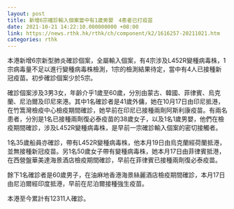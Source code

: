 ```yaml
---
layout: post
title: 新增6宗確診輸入個案當中有1歲男嬰　4患者已打疫苗
date: 2021-10-21 14:22:10.000000000 +08:00
link: https://news.rthk.hk/rthk/ch/component/k2/1616257-20211021.htm
categories: rthk
---
```


本港新增6宗新型肺炎確診個案，全屬輸入個案，有4宗涉及L452R變種病毒株，1宗病毒量不足以進行變種病毒株檢測，1宗的檢測結果待定，當中有4人已接種新冠疫苗。初步確診個案少於5宗。

確診個案涉及3男3女，年齡介乎1歲至60歲，分別由蒙古、韓國、菲律賓、烏克蘭、尼泊爾及印尼來港。其中1名確診者是41歲外傭，她在10月17日由印尼抵港，在竹篙灣檢疫中心檢疫期間確診，她早前在印尼已接種兩劑阿斯利康疫苗。有兩名患者，分別是1名已接種兩劑復必泰疫苗的38歲女子，以及1名1歲男嬰，他們在檢疫期間確診，涉及L452R變種病毒株，是早前一宗確診輸入個案的密切接觸者。

1名35歲船員亦確診，帶有L452R變種病毒株，他本月19日由烏克蘭經荷蘭抵港，並無接種新冠疫苗。另1名50歲女子帶有變種病毒株，她本月17日由菲律賓抵港，在西營盤華美達海景酒店檢疫期間確診，早前在菲律賓已接種兩劑復必泰疫苗。

餘下1名確診者是60歲男子，在油麻地香港海景絲麗酒店檢疫期間確診，本月17日由尼泊爾經印度抵港，早前在尼泊爾接種強生疫苗。

本港至今累計有12311人確診。
